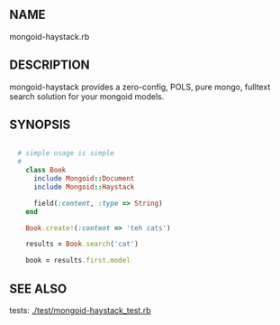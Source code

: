 NAME
----

  mongoid-haystack.rb

DESCRIPTION
-----------

  mongoid-haystack provides a zero-config, POLS, pure mongo, fulltext search
  solution for your mongoid models.

SYNOPSIS
--------

````ruby

  # simple usage is simple
  #
    class Book
      include Mongoid::Document
      include Mongoid::Haystack

      field(:content, :type => String)
    end

    Book.create!(:content => 'teh cats')

    results = Book.search('cat')

    book = results.first.model


````

SEE ALSO
--------
  tests: <a href='./blob/master/test/mongoid-haystack_test.rb'>./test/mongoid-haystack_test.rb<a/>
